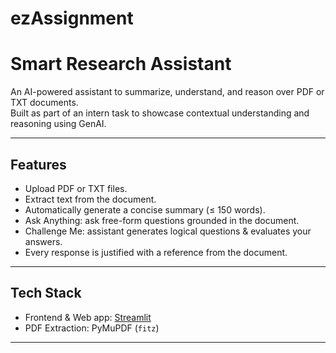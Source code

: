 # ezAssignment
# Smart Research Assistant

An AI-powered assistant to summarize, understand, and reason over PDF or TXT documents.  
Built as part of an intern task to showcase contextual understanding and reasoning using GenAI.

---

## Features
- Upload PDF or TXT files.
- Extract text from the document.
- Automatically generate a concise summary (≤ 150 words).
- Ask Anything: ask free-form questions grounded in the document.
- Challenge Me: assistant generates logical questions & evaluates your answers.
- Every response is justified with a reference from the document.

---

## Tech Stack
- Frontend & Web app: [Streamlit](https://streamlit.io/)
- PDF Extraction: PyMuPDF (`fitz`)


---

